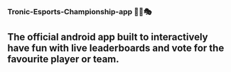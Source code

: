 ### Tronic-Esports-Championship-app 🎲🔫🎭

## The official android app built to interactively have fun with live leaderboards and vote for the favourite player or team.



